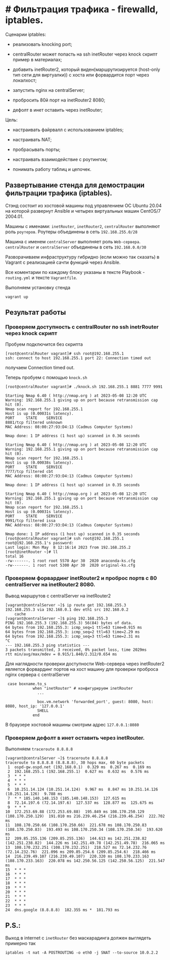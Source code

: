 # # Фильтрация трафика - firewalld, iptables.

Сценарии iptables:

- реализовать knocking port;

- centralRouter может попасть на ssh inetRouter через knock скрипт пример в материалах;

- добавить inetRouter2, который виден(маршрутизируется (host-only тип сети для виртуалки)) с хоста или форвардится порт через локалхост;

- запустить nginx на centralServer;

- пробросить 80й порт на inetRouter2 8080;

- дефолт в инет оставить через inetRouter;

Цель:

- настраивать файрвалл с использованием iptables;

- настраивать NAT;

- пробрасывать порты;

- настраивать взаимодействие с роутингом;

- понимать работу таблиц и цепочек.

## Развертывание стенда для демострации фильтрации трафика (iptables).

Стэнд состоит из хостовой машины под управлением ОС Ubuntu 20.04 на которой развернут Ansible и четырех виртуальных машин CentOS/7 2004.01.

Машины с именами: `inetRouter`, `inetRouter2`, `centralRouter` выполняют роль `роутеров`.
Роутеры объединены в сеть `192.168.255.0/28`

Машина с именем `centralServer` выполняет роль `Web-сервера`.
`centralRouter` и `centralServer` объединены в сеть `192.168.0.0/30`

Разворачиваем инфраструктуру гибридно (если можно так сказать) в Vagrant с реализацией сачти функций через Ansible.

Все коментарии по каждому блоку указаны в тексте Playbook - `routing.yml` и тексте `Vagrantfile`.

Выполняем установку стенда

```
vagrant up
```

## Результат работы

### Проверяем доступность с centralRouter по ssh inetrRouter через knock скрипт

Пробуем подключится без скрипта

```
[root@centralRouter vagrant]# ssh root@192.168.255.1
ssh: connect to host 192.168.255.1 port 22: Connection timed out
```
получаем Connection timed out.

Теперь пробуем с помощью `knock.sh`

```
[root@centralRouter vagrant]# ./knock.sh 192.168.255.1 8881 7777 9991

Starting Nmap 6.40 ( http://nmap.org ) at 2023-05-08 12:20 UTC
Warning: 192.168.255.1 giving up on port because retransmission cap hit (0).
Nmap scan report for 192.168.255.1
Host is up (0.00031s latency).
PORT     STATE    SERVICE
8881/tcp filtered unknown
MAC Address: 08:00:27:93:D4:13 (Cadmus Computer Systems)

Nmap done: 1 IP address (1 host up) scanned in 0.36 seconds

Starting Nmap 6.40 ( http://nmap.org ) at 2023-05-08 12:20 UTC
Warning: 192.168.255.1 giving up on port because retransmission cap hit (0).
Nmap scan report for 192.168.255.1
Host is up (0.00038s latency).
PORT     STATE    SERVICE
7777/tcp filtered cbt
MAC Address: 08:00:27:93:D4:13 (Cadmus Computer Systems)

Nmap done: 1 IP address (1 host up) scanned in 0.35 seconds

Starting Nmap 6.40 ( http://nmap.org ) at 2023-05-08 12:20 UTC
Warning: 192.168.255.1 giving up on port because retransmission cap hit (0).
Nmap scan report for 192.168.255.1
Host is up (0.00031s latency).
PORT     STATE    SERVICE
9991/tcp filtered issa
MAC Address: 08:00:27:93:D4:13 (Cadmus Computer Systems)

Nmap done: 1 IP address (1 host up) scanned in 0.35 seconds
[root@centralRouter vagrant]# ssh root@192.168.255.1
root@192.168.255.1's password: 
Last login: Mon May  8 12:16:14 2023 from 192.168.255.2
[root@inetRouter ~]# ll
total 16
-rw-------. 1 root root 5570 Apr 30  2020 anaconda-ks.cfg
-rw-------. 1 root root 5300 Apr 30  2020 original-ks.cfg
```
### Проверяем форвардинг inetRouter2 и проброс портв с 80 centralServer на inetRouter2 8080.

Вывод маршрутов с centralServer на inetRouter2

```
[vagrant@centralServer ~]$ ip route get 192.168.255.3
192.168.255.3 via 192.168.0.1 dev eth1 src 192.168.0.2 
    cache 
[vagrant@centralServer ~]$ ping 192.168.255.3
PING 192.168.255.3 (192.168.255.3) 56(84) bytes of data.
64 bytes from 192.168.255.3: icmp_seq=1 ttl=63 time=0.915 ms
64 bytes from 192.168.255.3: icmp_seq=2 ttl=63 time=2.29 ms
64 bytes from 192.168.255.3: icmp_seq=3 ttl=63 time=2.31 ms
^C
--- 192.168.255.3 ping statistics ---
3 packets transmitted, 3 received, 0% packet loss, time 2029ms
rtt min/avg/max/mdev = 0.915/1.840/2.312/0.654 ms
```

Для наглядности проверки доступности Web-сервера через inetRouter2 является форвардинг портов на хост машину для проверки проброса nginx сервера с centralServer

```
 case boxname.to_s
            when "inetRouter" # конфигурируем inetRouter
              ...

              box.vm.network 'forwarded_port', guest: 8080, host: 8080, host_ip: '127.0.0.1'
              SHELL
            end
```
В браузере хостовой машины смотрим адрес `127.0.0.1:8080`



### Проверяем дефолт в инет оставить через inetRouter.

Выполняем `traceroute 8.8.8.8`

```
[vagrant@centralServer ~]$ traceroute 8.8.8.8
traceroute to 8.8.8.8 (8.8.8.8), 30 hops max, 60 byte packets
 1  ospd-gw.ospd.net (192.168.0.1)  0.329 ms  0.267 ms  0.169 ms
 2  192.168.255.1 (192.168.255.1)  0.627 ms  0.632 ms  0.576 ms
 3  * * *
 4  * * *
 5  * * *
 6  10.251.14.124 (10.251.14.124)  9.967 ms  8.847 ms 10.251.14.126 (10.251.14.126)  9.788 ms
 7  * * 185.140.148.153 (185.140.148.153)  127.615 ms
 8  72.14.197.6 (72.14.197.6)  127.537 ms  128.877 ms  125.675 ms
 9  * * *
10  172.253.69.88 (172.253.69.88)  195.849 ms 108.170.250.129 (108.170.250.129)  191.010 ms 216.239.46.254 (216.239.46.254)  222.702 ms
11  108.170.250.66 (108.170.250.66)  221.678 ms 108.170.250.83 (108.170.250.83)  193.493 ms 108.170.250.34 (108.170.250.34)  193.620 ms
12  209.85.255.136 (209.85.255.136)  144.613 ms 142.251.238.82 (142.251.238.82)  144.226 ms 142.251.49.78 (142.251.49.78)  216.065 ms
13  108.170.232.251 (108.170.232.251)  218.527 ms 72.14.232.76 (72.14.232.76)  221.096 ms 209.85.254.6 (209.85.254.6)  218.466 ms
14  216.239.49.107 (216.239.49.107)  220.320 ms 108.170.233.163 (108.170.233.163)  220.078 ms 142.250.56.125 (142.250.56.125)  221.547 ms
15  * * *
16  * * *
17  * * *
18  * * *
19  * * *
20  * * *
21  * * *
22  * * *
23  * * *
24  dns.google (8.8.8.8)  182.355 ms *  181.793 ms
```

## P.S.: 
Выход в internet с `inetRouter` без маскарадинга должен выглядеть примерно так

```
iptables -t nat -A POSTROUTING -o eth0 -j SNAT --to-source 10.0.2.2
```